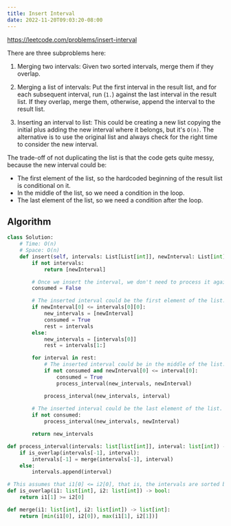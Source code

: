 ```yaml
---
title: Insert Interval
date: 2022-11-20T09:03:20-08:00
---
```


https://leetcode.com/problems/insert-interval

There are three subproblems here:

1. Merging two intervals:
   Given two sorted intervals, merge them if they overlap.

2. Merging a list of intervals: 
   Put the first interval in the result list, and for each subsequent interval, run (`1.`) against the last interval
   in the result list. If they overlap, merge them, otherwise, append the interval to the result list.

3. Inserting an interval to list:
   This could be creating a new list copying the initial plus adding the new interval where it belongs, but it's `O(n)`.
   The alternative is to use the original list and always check for the right time to consider the new interval.

The trade-off of not duplicating the list is that the code gets quite messy, because the new interval could be:
- The first element of the list, so the hardcoded beginning of the result list is conditional on it.
- In the middle of the list, so we need a condition in the loop.
- The last element of the list, so we need a condition after the loop.



## Algorithm

```python
class Solution:
    # Time: O(n)
    # Space: O(n)
    def insert(self, intervals: List[List[int]], newInterval: List[int]) -> List[List[int]]:
        if not intervals:
            return [newInterval]

        # Once we insert the interval, we don't need to process it again, so we set this flag.
        consumed = False

        # The inserted interval could be the first element of the list.
        if newInterval[0] <= intervals[0][0]:
            new_intervals = [newInterval]
            consumed = True
            rest = intervals
        else:
            new_intervals = [intervals[0]]
            rest = intervals[1:]

        for interval in rest:
            # The inserted interval could be in the middle of the list.
            if not consumed and newInterval[0] <= interval[0]:
                consumed = True
                process_interval(new_intervals, newInterval)

            process_interval(new_intervals, interval)
        
        # The inserted interval could be the last element of the list.
        if not consumed:
            process_interval(new_intervals, newInterval)

        return new_intervals

def process_interval(intervals: list[list[int]], interval: list[int]) -> None:
    if is_overlap(intervals[-1], interval):
        intervals[-1] = merge(intervals[-1], interval)
    else:
        intervals.append(interval)

# This assumes that i1[0] <= i2[0], that is, the intervals are sorted by start time
def is_overlap(i1: list[int], i2: list[int]) -> bool:
    return i1[1] >= i2[0]

def merge(i1: list[int], i2: list[int]) -> list[int]:
    return [min(i1[0], i2[0]), max(i1[1], i2[1])]
```


